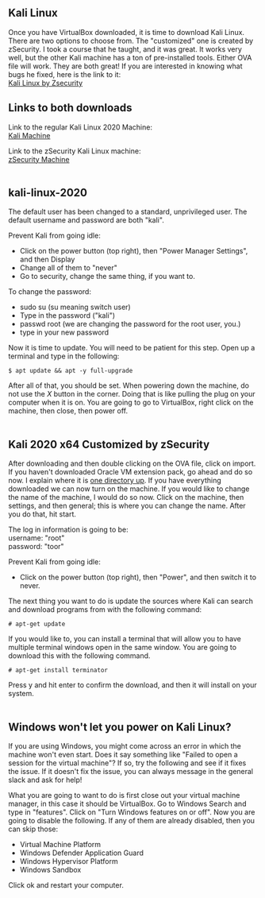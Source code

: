 ## Kali Linux
Once you have VirtualBox downloaded, it is time to download Kali Linux. There are two options to choose from. The "customized" one is created by zSecurity. I took a course that he taught, and it was great. It works very well, but the other Kali machine has a ton of pre-installed tools. Either OVA file will work. They are both great! If you are interested in knowing what bugs he fixed, here is the link to it:<br>
[Kali Linux by Zsecurity](https://zsecurity.org/download-custom-kali/)<br>

## Links to both downloads
Link to the regular Kali Linux 2020 Machine:<br>
[Kali Machine](https://www.offensive-security.com/kali-linux-vm-vmware-virtualbox-image-download/#1572305786534-030ce714-cc3b) <br>

Link to the zSecurity Kali Linux machine: <br>
[zSecurity Machine](https://zsecurity.org/download-custom-kali/) <br>
<br>

## kali-linux-2020
The default user has been changed to a standard, unprivileged user. The default username and password are both "kali".<br>

Prevent Kali from going idle:
- Click on the power button (top right), then "Power Manager Settings", and then Display
- Change all of them to "never"
- Go to security, change the same thing, if you want to. 

To change the password:
- sudo su (su meaning switch user)
- Type in the password ("kali")
- passwd root (we are changing the password for the root user, you.)
- type in your new password

Now it is time to update. You will need to be patient for this step. Open up a terminal and type in the following:

```unix
$ apt update && apt -y full-upgrade
```

After all of that, you should be set. When powering down the machine, do not use the <i>X</i> button in the corner. Doing that is like pulling the plug on your computer when it is on. You are going to go to VirtualBox, right click on the machine, then close, then power off.<br>
<br>

## Kali 2020 x64 Customized by zSecurity
After downloading and then double clicking on the OVA file, click on import. If you haven't downloaded Oracle VM extension pack, go ahead and do so now. I explain where it is [one directory up](../Virtual_Machines). If you have everything downloaded we can now turn on the machine. If you would like to change the name of the machine, I would do so now. Click on the machine, then settings, and then general; this is where you can change the name. After you do that, hit start.<br>

The log in information is going to be:<br>
username: "root"<br>
password: "toor"<br>

Prevent Kali from going idle:
- Click on the power button (top right), then "Power", and then switch it to never.

The next thing you want to do is update the sources where Kali can search and download programs from with the following command:

```unix
# apt-get update
```

If you would like to, you can install a terminal that will allow you to have multiple terminal windows open in the same window. You are going to download this with the following command. 

```unix
# apt-get install terminator 
```

Press y and hit enter to confirm the download, and then it will install on your system. <br>
<br>


## Windows won't let you power on Kali Linux?
If you are using Windows, you might come across an error in which the machine won't even start. Does it say something like "Failed to open a session for the virtual machine"? If so, try the following and see if it fixes the issue. If it doesn't fix the issue, you can always message in the general slack and ask for help!<br>

What you are going to want to do is first close out your virtual machine manager, in this case it should be VirtualBox. Go to Windows Search and type in "features". Click on "Turn Windows features on or off". Now you are going to disable the following. If any of them are already disabled, then you can skip those:
- Virtual Machine Platform
- Windows Defender Application Guard
- Windows Hypervisor Platform
- Windows Sandbox

Click ok and restart your computer. 
